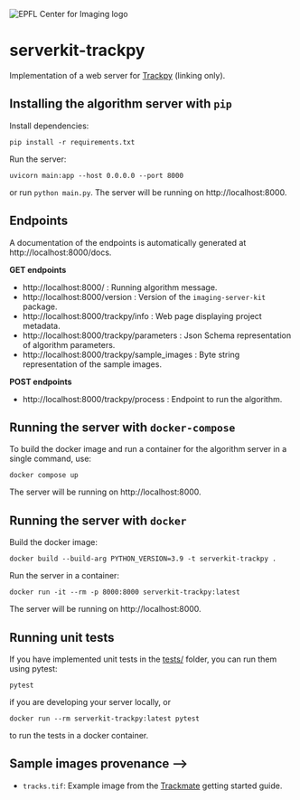 ![EPFL Center for Imaging logo](https://imaging.epfl.ch/resources/logo-for-gitlab.svg)
# serverkit-trackpy

Implementation of a web server for [Trackpy](https://soft-matter.github.io/trackpy/) (linking only).

## Installing the algorithm server with `pip`

Install dependencies:

```
pip install -r requirements.txt
```

Run the server:

```
uvicorn main:app --host 0.0.0.0 --port 8000
```

or run `python main.py`. The server will be running on http://localhost:8000.

## Endpoints

A documentation of the endpoints is automatically generated at http://localhost:8000/docs.

**GET endpoints**

- http://localhost:8000/ : Running algorithm message.
- http://localhost:8000/version : Version of the `imaging-server-kit` package.
- http://localhost:8000/trackpy/info : Web page displaying project metadata.
- http://localhost:8000/trackpy/parameters : Json Schema representation of algorithm parameters.
- http://localhost:8000/trackpy/sample_images : Byte string representation of the sample images.

**POST endpoints**

- http://localhost:8000/trackpy/process : Endpoint to run the algorithm.

## Running the server with `docker-compose`

To build the docker image and run a container for the algorithm server in a single command, use:

```
docker compose up
```

The server will be running on http://localhost:8000.

## Running the server with `docker`

Build the docker image:

```
docker build --build-arg PYTHON_VERSION=3.9 -t serverkit-trackpy .
```

Run the server in a container:

```
docker run -it --rm -p 8000:8000 serverkit-trackpy:latest
```

The server will be running on http://localhost:8000.

## Running unit tests

If you have implemented unit tests in the [tests/](./tests/) folder, you can run them using pytest:

```
pytest
```

if you are developing your server locally, or

```
docker run --rm serverkit-trackpy:latest pytest
```

to run the tests in a docker container.

## Sample images provenance -->

- `tracks.tif`: Example image from the [Trackmate](https://imagej.net/plugins/trackmate/tutorials/getting-started) getting started guide.
